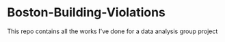 # Boston-Building-Violations
This repo contains all the works I've done for a data analysis group project

